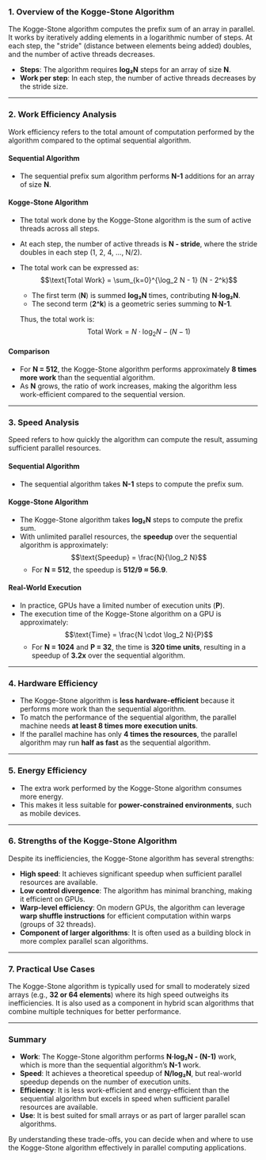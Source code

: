 
### **1. Overview of the Kogge-Stone Algorithm**
The Kogge-Stone algorithm computes the prefix sum of an array in parallel. It works by iteratively adding elements in a logarithmic number of steps. At each step, the "stride" (distance between elements being added) doubles, and the number of active threads decreases.

- **Steps**: The algorithm requires **log₂N** steps for an array of size **N**.
- **Work per step**: In each step, the number of active threads decreases by the stride size.

---

### **2. Work Efficiency Analysis**
Work efficiency refers to the total amount of computation performed by the algorithm compared to the optimal sequential algorithm.

#### **Sequential Algorithm**
- The sequential prefix sum algorithm performs **N-1** additions for an array of size **N**.

#### **Kogge-Stone Algorithm**
- The total work done by the Kogge-Stone algorithm is the sum of active threads across all steps.
- At each step, the number of active threads is **N - stride**, where the stride doubles in each step (1, 2, 4, ..., N/2).
- The total work can be expressed as:
  $$\text{Total Work} = \sum_{k=0}^{\log_2 N - 1} (N - 2^k)$$

  - The first term (**N**) is summed **log₂N** times, contributing **N·log₂N**.
  - The second term (**2^k**) is a geometric series summing to **N-1**.

  Thus, the total work is:
  $$\text{Total Work} = N \cdot \log_2 N - (N - 1)$$

#### **Comparison**
- For **N = 512**, the Kogge-Stone algorithm performs approximately **8 times more work** than the sequential algorithm.
- As **N** grows, the ratio of work increases, making the algorithm less work-efficient compared to the sequential version.

---

### **3. Speed Analysis**
Speed refers to how quickly the algorithm can compute the result, assuming sufficient parallel resources.

#### **Sequential Algorithm**
- The sequential algorithm takes **N-1** steps to compute the prefix sum.

#### **Kogge-Stone Algorithm**
- The Kogge-Stone algorithm takes **log₂N** steps to compute the prefix sum.
- With unlimited parallel resources, the **speedup** over the sequential algorithm is approximately:
  $$\text{Speedup} = \frac{N}{\log_2 N}$$
  - For **N = 512**, the speedup is **512/9 ≈ 56.9**.

#### **Real-World Execution**
- In practice, GPUs have a limited number of execution units (**P**).
- The execution time of the Kogge-Stone algorithm on a GPU is approximately:
  $$\text{Time} = \frac{N \cdot \log_2 N}{P}$$
  - For **N = 1024** and **P = 32**, the time is **320 time units**, resulting in a speedup of **3.2x** over the sequential algorithm.

---

### **4. Hardware Efficiency**
- The Kogge-Stone algorithm is **less hardware-efficient** because it performs more work than the sequential algorithm.
- To match the performance of the sequential algorithm, the parallel machine needs **at least 8 times more execution units**.
- If the parallel machine has only **4 times the resources**, the parallel algorithm may run **half as fast** as the sequential algorithm.

---

### **5. Energy Efficiency**
- The extra work performed by the Kogge-Stone algorithm consumes more energy.
- This makes it less suitable for **power-constrained environments**, such as mobile devices.

---

### **6. Strengths of the Kogge-Stone Algorithm**
Despite its inefficiencies, the Kogge-Stone algorithm has several strengths:
- **High speed**: It achieves significant speedup when sufficient parallel resources are available.
- **Low control divergence**: The algorithm has minimal branching, making it efficient on GPUs.
- **Warp-level efficiency**: On modern GPUs, the algorithm can leverage **warp shuffle instructions** for efficient computation within warps (groups of 32 threads).
- **Component of larger algorithms**: It is often used as a building block in more complex parallel scan algorithms.

---

### **7. Practical Use Cases**
The Kogge-Stone algorithm is typically used for small to moderately sized arrays (e.g., **32 or 64 elements**) where its high speed outweighs its inefficiencies. It is also used as a component in hybrid scan algorithms that combine multiple techniques for better performance.

---

### **Summary**
- **Work**: The Kogge-Stone algorithm performs **N·log₂N - (N-1)** work, which is more than the sequential algorithm’s **N-1** work.
- **Speed**: It achieves a theoretical speedup of **N/log₂N**, but real-world speedup depends on the number of execution units.
- **Efficiency**: It is less work-efficient and energy-efficient than the sequential algorithm but excels in speed when sufficient parallel resources are available.
- **Use**: It is best suited for small arrays or as part of larger parallel scan algorithms.

By understanding these trade-offs, you can decide when and where to use the Kogge-Stone algorithm effectively in parallel computing applications.